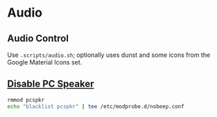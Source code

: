 # Audio

## Audio Control

Use `.scripts/audio.sh`; optionally uses dunst and some icons from the Google Material Icons set.

## [Disable PC Speaker](https://wiki.archlinux.org/index.php/PC_speaker#Disable_PC_Speaker)

```sh
rmmod pcspkr
echo "blacklist pcspkr" | tee /etc/modprobe.d/nobeep.conf
```

